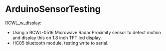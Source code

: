# ArduinoSensorTesting

RCWL_w_display:<br>
- Using a RCWL-0516 Microwave Radar Proximity sensor to detect motion and display this on 1.8 inch TFT lcd display. <br>
- HC05 bluetooth module, testing write to serial. <br>


